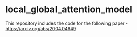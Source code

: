 # local_global_attention_model
This repository includes the code for the following paper - https://arxiv.org/abs/2004.04649

